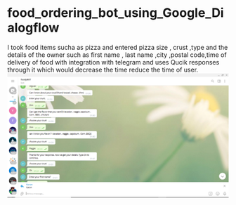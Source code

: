 # food_ordering_bot_using_Google_Dialogflow
I took food items sucha as pizza and entered pizza size , crust ,type and the details of the owner such as first name , last name ,city ,postal code,time of delivery of food with integration with telegram and uses Qucik responses through it which would decrease the time reduce the time of user.
![tag](https://github.com/ncukaran18csu103/food_ordering_bot_using_Google_Dialogflow/blob/main/Screenshot%20(1884).png) 

